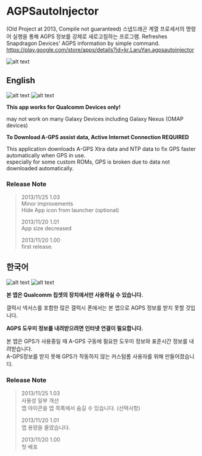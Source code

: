 # AGPSautoInjector
(Old Project at 2013, Compile not guaranteed) 스냅드래곤 계열 프로세서의 명령어 실행을 통해 AGPS 정보를 강제로 새로고침하는 프로그램. Refreshes Snapdragon Devices' AGPS information by simple command.  
https://play.google.com/store/apps/details?id=kr.LaruYan.agpsautoinjector

![alt text](https://raw.githubusercontent.com/LaruYan/AGPSautoInjector/master/doc/icon_googlePlay.png "Launcher Icon")

## English
![alt text](https://raw.githubusercontent.com/LaruYan/AGPSautoInjector/master/doc/en/main_img.png "Main screen")
![alt text](https://raw.githubusercontent.com/LaruYan/AGPSautoInjector/master/doc/en/gps_injecting_msg.png "Message shown while using GPS app")

**This app works for Qualcomm Devices only!**

may not work on many Galaxy Devices including Galaxy Nexus (OMAP devices)


**To Download A-GPS assist data, Active Internet Connection REQUIRED**

This application downloads A-GPS Xtra data and NTP data to fix GPS faster automatically when GPS in use.  
especially for some custom ROMs, GPS is broken due to data not downloaded automatically.

### Release Note
> 2013/11/25 1.03  
> Minor improvements  
> Hide App icon from launcher (optional)  
> 
> 2013/11/20 1.01  
> App size decreased  
> 
> 2013/11/20 1.00  
> first release.


## 한국어
![alt text](https://raw.githubusercontent.com/LaruYan/AGPSautoInjector/master/doc/ko/main_img.png "메인 화면")
![alt text](https://raw.githubusercontent.com/LaruYan/AGPSautoInjector/master/doc/ko/gps_injecting_msg.png "GPS 앱에서 표시되는 메시지")

**본 앱은 Qualcomm 칩셋의 장치에서만 사용하실 수 있습니다.**

갤럭시 넥서스를 포함한 많은 갤럭시 폰에서는 본 앱으로 AGPS 정보를 받지 못할 것입니다. 


**AGPS 도우미 정보를 내려받으려면 인터넷 연결이 필요합니다.**

본 앱은 GPS가 사용중일 때 A-GPS 구동에 필요한 도우미 정보와 표준시간 정보를 내려받습니다.  
A-GPS정보를 받지 못해 GPS가 작동하지 않는 커스텀롬 사용자를 위해 만들어졌습니다.

### Release Note
> 2013/11/25 1.03  
> 사용성 일부 개선  
> 앱 아이콘을 앱 목록에서 숨길 수 있습니다. (선택사항)  
> 
> 2013/11/20 1.01  
> 앱 용량을 줄였습니다.  
> 
> 2013/11/20 1.00  
> 첫 배포  
